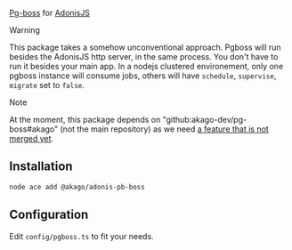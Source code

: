 [Pg-boss](https://timgit.github.io/pg-boss/#/) for [AdonisJS](https://adonisjs.com/)

> [!WARNING]
> This package takes a somehow unconventional approach. Pgboss will run besides the AdonisJS http server, in the same process. You don't have to run it besides your main app.
> In a nodejs clustered environement, only one pgboss instance will consume jobs, others will have `schedule`, `supervise`, `migrate` set to `false`.


> [!NOTE]
> At the moment, this package depends on "github:akago-dev/pg-boss#akago" (not the main repository) as we need [a feature that is not merged yet](https://github.com/timgit/pg-boss/pull/617).

## Installation

```sh
node ace add @akago/adonis-pb-boss
```


## Configuration

Edit `config/pgboss.ts` to fit your needs.
